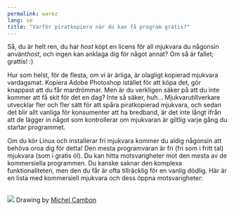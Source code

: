 ```yaml
---
permalink: warez
lang: se
title: "Varför piratkopiera när du kan få program gratis?"
---
```


Så, du är helt ren, du har *host* köpt en licens för all mjukvara du någonsin använt*host*, och ingen kan anklaga dig för något annat? Om så är fallet; grattis! :)

Hur som helst, för de flesta, om vi är ärliga, är olagligt kopierad mjukvara vardagsmat. Kopiera Adobe Photoshop istället för att köpa det, gör knappast att du får mardrömmar. Men är du verkligen säker på att du inte kommer att få skit för det en dag? Inte så säker, huh... Mjukvarutillverkare utvecklar fler och fler sätt för att spåra piratkopierad mjukvara, och sedan det blir allt vanliga för konsumenter att ha bredband, är det inte långt ifrån att de lägger in något som kontrollerar om mjukvaran är giltlig varje gång du startar programmet.

Om du kör Linux och installerar fri mjukvara kommer du aldig någonsin att behöva oroa dig för detta! Den mesta programvaran är fri (fri som i fritt tal) mjukvara (som i gratis öl). Du kan hitta motsvarigheter mot den mesta av de kommersiella programmen. Du kanske saknar den komplexa funktionaliteten, men den du får är ofta tillräcklig för en vanlig dödlig. Här är en lista med kommersiell mjukvara och dess öppna motsvarigheter:

<?php

table_parser ("Ja", "Nej", "Kommersiell", "Öppen mjukvara", "Finns på Windows?");


<br /><br>

<img src="Images/warez.png" />

Drawing by <a href="http://michel.cambon.free.fr/ampere/salle1bis.htm">Michel Cambon</a>




